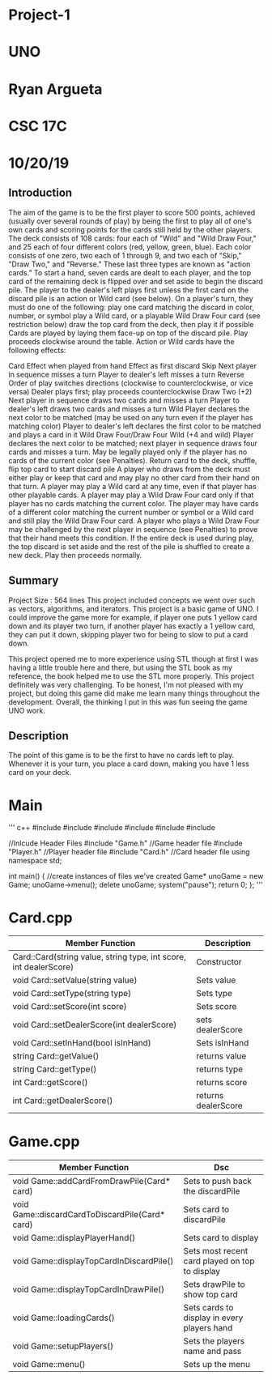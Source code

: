 # Project-1
# UNO
# Ryan Argueta
# CSC 17C
# 10/20/19

## Introduction 
The aim of the game is to be the first player to score 500 points, achieved (usually over several rounds of play) by being the first to play all of one's own cards and scoring points for the cards still held by the other players.
The deck consists of 108 cards: four each of "Wild" and "Wild Draw Four," and 25 each of four different colors (red, yellow, green, blue). Each color consists of one zero, two each of 1 through 9, and two each of "Skip," "Draw Two," and "Reverse." These last three types are known as "action cards."
To start a hand, seven cards are dealt to each player, and the top card of the remaining deck is flipped over and set aside to begin the discard pile. The player to the dealer's left plays first unless the first card on the discard pile is an action or Wild card (see below). On a player's turn, they must do one of the following:
play one card matching the discard in color, number, or symbol
play a Wild card, or a playable Wild Draw Four card (see restriction below)
draw the top card from the deck, then play it if possible
Cards are played by laying them face-up on top of the discard pile. Play proceeds clockwise around the table.
Action or Wild cards have the following effects:
 
 
  
Card
Effect when played from hand
Effect as first discard
Skip
Next player in sequence misses a turn
Player to dealer's left misses a turn
Reverse
Order of play switches directions (clockwise to counterclockwise, or vice versa)
Dealer plays first; play proceeds counterclockwise
Draw Two (+2)
Next player in sequence draws two cards and misses a turn
Player to dealer's left draws two cards and misses a turn
Wild
Player declares the next color to be matched (may be used on any turn even if the player has matching color)
Player to dealer's left declares the first color to be matched and plays a card in it
Wild Draw Four/Draw Four Wild (+4 and wild)
Player declares the next color to be matched; next player in sequence draws four cards and misses a turn. May be legally played only if the player has no cards of the current color (see Penalties).
Return card to the deck, shuffle, flip top card to start discard pile
A player who draws from the deck must either play or keep that card and may play no other card from their hand on that turn.
A player may play a Wild card at any time, even if that player has other playable cards.
A player may play a Wild Draw Four card only if that player has no cards matching the current color. The player may have cards of a different color matching the current number or symbol or a Wild card and still play the Wild Draw Four card. A player who plays a Wild Draw Four may be challenged by the next player in sequence (see Penalties) to prove that their hand meets this condition.
If the entire deck is used during play, the top discard is set aside and the rest of the pile is shuffled to create a new deck. Play then proceeds normally.

 
 
 
## Summary
Project Size : 564 lines
This project included concepts we went over such as vectors, algorithms, and iterators.
This project is a basic game of UNO.
I could improve the game more for example, if player one puts 1 yellow card down and its player two turn, if another player has exactly a 1 yellow card, they can put it down, skipping player two for being to slow to put a card down.

This project opened me to more experience using STL though at first I was having a little trouble here and there, but using the STL book as my reference, the book helped me to use the STL more properly. This project definitely was very challenging. To be honest, I'm not pleased with my project, but doing this game did make me learn many things throughout the development. Overall, the thinking I put in this was fun seeing the game UNO work.

## Description
The point of this game is to be the first to have no cards left to play. 
Whenever it is your turn, you place a card down, making you have 1 less card on your deck.
 
 
 
 # Main
 ''' c++
 #include <iostream>
#include <fstream>
#include <string>
#include <sstream>
#include <algorithm>
#include <vector>


//Inlcude Header Files 
#include "Game.h"     //Game header file
#include "Player.h"   //Player header file
#include "Card.h"     //Card header file
using namespace std;


int main() {
    //create instances of files we've created
    Game* unoGame = new Game;
    unoGame->menu();
    delete unoGame;
    system("pause");
    return 0;
};
'''
 


# Card.cpp
Member Function | Description |
| --------------| ---- |
| Card::Card(string value, string type, int score, int dealerScore) | Constructor |
| void Card::setValue(string value) | Sets value |
| void Card::setType(string type) | Sets type |
| void Card::setScore(int score) | Sets score |
| void Card::setDealerScore(int dealerScore) | sets dealerScore |
| void Card::setInHand(bool isInHand) | Sets isInHand |
| string Card::getValue() | returns value |
| string Card::getType() | returns type |
| int Card::getScore() | returns score |
| int Card::getDealerScore() | returns dealerScore |


# Game.cpp

Member Function | Dsc |
| -------------- | ---- |
| void Game::addCardFromDrawPile(Card* card) | Sets to push back the discardPile |
| void Game::discardCardToDiscardPile(Card* card) | Sets card to discardPile |
| void Game::displayPlayerHand() | Sets card to display |
| void Game::displayTopCardInDiscardPile() | Sets most recent card played on top to display |
| void Game::displayTopCardInDrawPile() | Sets drawPile to show top card |
| void Game::loadingCards() | Sets cards to display in every players hand |
| void Game::setupPlayers() | Sets the players name and pass|
| void Game::menu() | Sets up the menu |
